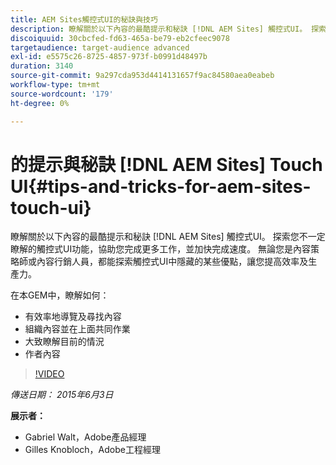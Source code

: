 ```yaml
---
title: AEM Sites觸控式UI的秘訣與技巧
description: 瞭解關於以下內容的最酷提示和秘訣 [!DNL AEM Sites] 觸控式UI。 探索您不一定瞭解的觸控式UI功能，協助您完成更多工作，並加快完成速度。 無論您是內容策略師或內容行銷人員，都能探索觸控式UI中隱藏的某些優點，讓您提高效率及生產力。
discoiquuid: 30cbcfed-fd63-465a-be79-eb2cfeec9078
targetaudience: target-audience advanced
exl-id: e5575c26-8725-4857-973f-b0991d48497b
duration: 3140
source-git-commit: 9a297cda953d4414131657f9ac84580aea0eabeb
workflow-type: tm+mt
source-wordcount: '179'
ht-degree: 0%

---
```


# 的提示與秘訣 [!DNL AEM Sites] Touch UI{#tips-and-tricks-for-aem-sites-touch-ui}

瞭解關於以下內容的最酷提示和秘訣 [!DNL AEM Sites] 觸控式UI。 探索您不一定瞭解的觸控式UI功能，協助您完成更多工作，並加快完成速度。 無論您是內容策略師或內容行銷人員，都能探索觸控式UI中隱藏的某些優點，讓您提高效率及生產力。

在本GEM中，瞭解如何：

* 有效率地導覽及尋找內容
* 組織內容並在上面共同作業
* 大致瞭解目前的情況
* 作者內容

>[!VIDEO](https://video.tv.adobe.com/v/19377/?quality=9)

*傳送日期： 2015年6月3日*

**展示者：**

* Gabriel Walt，Adobe產品經理
* Gilles Knobloch，Adobe工程經理

<!--
[Get back to the Overview](https://helpx.adobe.com/experience-manager/kt/eseminars/gems/aem-index.html)
-->
